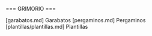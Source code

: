 === GRIMORIO ===

[garabatos.md] Garabatos
[pergaminos.md] Pergaminos
[plantillas/plantillas.md] Plantillas
